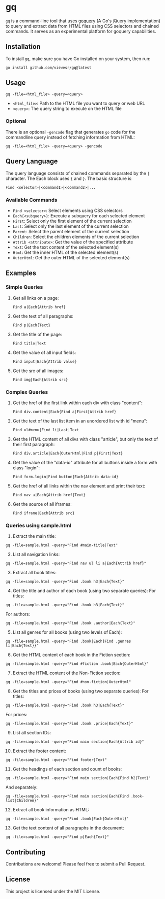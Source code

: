# gq

`gq` is a command-line tool that uses [goquery](https://github.com/PuerkitoBio/goquery) (A Go's jQuery implementation) to query and extract data from HTML files using CSS selectors and chained commands. It serves as an experimental platform for goquery capabilities.

## Installation

To install `gq`, make sure you have Go installed on your system, then run:

```
go install github.com/viswesr/gq@latest
```

## Usage

```
gq -file=<html_file> -query=<query>
```

- `<html_file>`: Path to the HTML file you want to query or web URL
- `<query>`: The query string to execute on the HTML file

### Optional

There is an optional `-gencode` flag that generates `go` code for the commandline query instead of fetching information from HTML:

```
gq -file=<html_file> -query=<query> -gencode
```


## Query Language

The query language consists of chained commands separated by the `|` character. The Each block uses `{` and `}`. The basic structure is:

```
Find <selector>|<command1>|<command2>|...
```

### Available Commands

- `Find <selector>`: Select elements using CSS selectors
- `Each{<subquery>}`: Execute a subquery for each selected element
- `First`: Select only the first element of the current selection
- `Last`: Select only the last element of the current selection
- `Parent`: Select the parent element of the current selection
- `Children`: Select the children elements of the current selection
- `Attrib <attribute>`: Get the value of the specified attribute
- `Text`: Get the text content of the selected element(s)
- `Html`: Get the inner HTML of the selected element(s)
- `OuterHtml`: Get the outer HTML of the selected element(s)

## Examples

### Simple Queries

1. Get all links on a page:
   ```
   Find a|Each{Attrib href}
   ```

2. Get the text of all paragraphs:
   ```
   Find p|Each{Text}
   ```

3. Get the title of the page:
   ```
   Find title|Text
   ```

4. Get the value of all input fields:
   ```
   Find input|Each{Attrib value}
   ```

5. Get the src of all images:
   ```
   Find img|Each{Attrib src}
   ```

### Complex Queries

1. Get the href of the first link within each div with class "content":
   ```
   Find div.content|Each{Find a|First|Attrib href}
   ```

2. Get the text of the last list item in an unordered list with id "menu":
   ```
   Find ul#menu|Find li|Last|Text
   ```

3. Get the HTML content of all divs with class "article", but only the text of their first paragraph:
   ```
   Find div.article|Each{OuterHtml|Find p|First|Text}
   ```

4. Get the value of the "data-id" attribute for all buttons inside a form with class "login":
   ```
   Find form.login|Find button|Each{Attrib data-id}
   ```

5. Get the href of all links within the nav element and print their text:
   ```
   Find nav a|Each{Attrib href|Text}
   ```

6. Get the source of all iframes:
   ```
   Find iframe|Each{Attrib src}
   ```

### Queries using sample.html

1. Extract the main title:
```
gq -file=sample.html -query="Find #main-title|Text"
```

2. List all navigation links:
```
gq -file=sample.html -query="Find nav ul li a|Each{Attrib href}"
```

3. Extract all book titles:
```
gq -file=sample.html -query="Find .book h3|Each{Text}"
```

4. Get the title and author of each book (using two separate queries):
For titles:
```
gq -file=sample.html -query="Find .book h3|Each{Text}"
```
For authors:
```
gq -file=sample.html -query="Find .book .author|Each{Text}"
```

5. List all genres for all books (using two levels of Each):
```
gq -file=sample.html -query="Find .book|Each{Find .genres li|Each{Text}}"
```

6. Get the HTML content of each book in the Fiction section:
```
gq -file=sample.html -query="Find #fiction .book|Each{OuterHtml}"
```

7. Extract the HTML content of the Non-Fiction section:
```
gq -file=sample.html -query="Find #non-fiction|OuterHtml"
```

8. Get the titles and prices of books (using two separate queries):
For titles:
```
gq -file=sample.html -query="Find .book h3|Each{Text}"
```
For prices:
```
gq -file=sample.html -query="Find .book .price|Each{Text}"
```

9. List all section IDs:
```
gq -file=sample.html -query="Find main section|Each{Attrib id}"
```

10. Extract the footer content:
```
gq -file=sample.html -query="Find footer|Text"
```

11. Get the headings of each section and count of books:
```
gq -file=sample.html -query="Find main section|Each{Find h2|Text}"
```
And separately:

```
gq -file=sample.html -query="Find main section|Each{Find .book-list|Children}"
```

12. Extract all book information as HTML:
```
gq -file=sample.html -query="Find .book|Each{OuterHtml}"
```

13. Get the text content of all paragraphs in the document:
```
gq -file=sample.html -query="Find p|Each{Text}"
```

## Contributing

Contributions are welcome! Please feel free to submit a Pull Request.

## License

This project is licensed under the MIT License.
